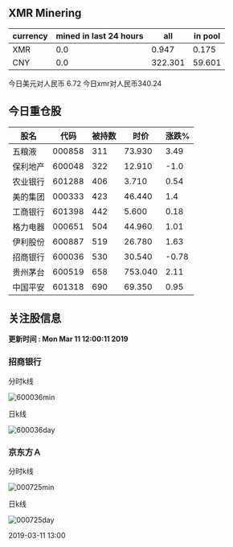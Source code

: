 ## XMR Minering

|currency|mined in last 24 hours|all|in pool|
|---|---|---|---|
|XMR|0.0|0.947|0.175|
|CNY|0.0|322.301|59.601|

今日美元对人民币 6.72	今日xmr对人民币340.24


## 今日重仓股 

|股名|代码|被持数|时价|涨跌%|
|---|---|---|---|---|
|五粮液|000858|311|73.930|3.49|
|保利地产|600048|322|12.910|-1.0|
|农业银行|601288|406|3.710|0.54|
|美的集团|000333|423|46.440|1.4|
|工商银行|601398|442|5.600|0.18|
|格力电器|000651|504|44.960|1.01|
|伊利股份|600887|519|26.780|1.63|
|招商银行|600036|530|30.540|-0.78|
|贵州茅台|600519|658|753.040|2.11|
|中国平安|601318|690|69.350|0.95|

## 关注股信息
**更新时间 : Mon Mar 11 12:00:11 2019**
### 招商银行 
分时k线

![600036min](http://image.sinajs.cn/newchart/min/n/sh600036.gif)

日k线

![600036day](http://image.sinajs.cn/newchart/daily/n/sh600036.gif)

### 京东方Ａ 
分时k线

![000725min](http://image.sinajs.cn/newchart/min/n/sz000725.gif)

日k线

![000725day](http://image.sinajs.cn/newchart/daily/n/sz000725.gif)

2019-03-11 13:00